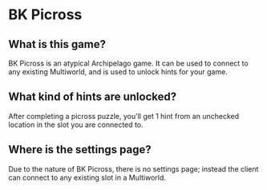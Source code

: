 # BK Picross

## What is this game?

BK Picross is an atypical Archipelago game. It can be used to connect to any existing Multiworld, and is used to unlock hints for your game.

## What kind of hints are unlocked?

After completing a picross puzzle, you'll get 1 hint from an unchecked location in the slot you are connected to.

## Where is the settings page?

Due to the nature of BK Picross, there is no settings page; instead the client can connect to any existing slot in a Multiworld.